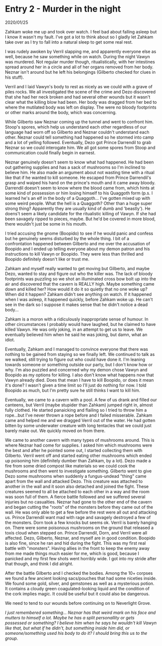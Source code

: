 
# Entry 2 - Murder in the night
<span class="journaldate">2020/01/25</span>

Zahkam woke me up and took over watch. I feel bad about falling asleep but I know it wasn't my fault. I've got a lot to think about so I gladly let Zahkam take over as I try to fall into a natural sleep to get some real rest.

I was rudely awoken by Verril slapping me, and apparently everyone else as well, because he saw something while on watch. During the night Vawyn was murdered. Not regular murder though, ritualistically, with her intestines spread around her in a circle and all of her organs removed from her body. Neznar isn't around but he left his belongings (Gilberto checked for clues in his stuff).

Verril and I laid Vawyn's body to rest as nicely as we could with a grave of piles rocks. We all investigated the scene of the crime and Dezo discovered that she had her neck broken and had several other wounds but it wasn't clear what the killing blow had been. Her body was dragged from her bed to where the mutilated body was left on display. The were no bloody footprints or other marks around the body, which was concerning. 

While Gilberto saw Neznar coming up the tunnel and went to confront him. Stoop's spores, which help us understand each other regardless of our language had worn off so Gilberto and Neznar couldn't understand each other. Neznar could tell something had happened so he stormed into camp and a lot of yelling followed. Eventually, Dezo got Prince Darrendil to grab Neznar so we could interogate him. We all got some spores from Stoop and communication could finally begin in earnest.

Neznar genuinely doesn't seem to know what had happened. He had been out gathering supplies and has a sack of mushrooms so I'm inclined to believe him. He also made an argument about not wasting time with a ritual like that if he wanted to kill someone. He escaped from Prince Darrendil's grasp and waiped his hand on the prince's mouth and it came away bloody. Darrendil doesn't seem to know where the blood came from, which hints at some kind of possession or him losing himself to his Quaggoth form (p.s. I learned he's an elf in the body of a Quaggoth... I've gotten mixed up with some weird people. What the hell is a Quaggoth? Other than a huge super strong thing? Apparently they are usually kind of dumb and 'beastly'). He doens't seem a likely candidate for the ritualistic killing of Vawyn. If she had been savagely ripped to pieces, maybe. But he'd be covered in more blood, there wouldn't just be some in his mouth.

I tried accusing the gnome (Boopido) to see if he would panic and confess but he genuinely seems disturbed by the whole thing. I bit of a confrontation happened between Gilberto and me over the accusation of Boopido and I ended up telling everyone about my demon patron and his instructions to kill Vawyn or Boopido. They were less than thrilled and Boopido definitely doesn't like or trust me.

Zahkam and myself really wanted to get moving but Gilberto, and maybe Dezo, wanted to stay and figure out who the killer was. The lack of bloody footprints was puzzling so we shot an illuminated cross bow bolt up into the air and discovered that the cavern is REALLY high. Maybe something came down and killed her? How would it do it so quietly that no one woke up? When did it happen? Zahkam didn't see anything on watch. If it happened when I was asleep, it happened quickly, before Zahkam woke up. He can't see in the dark so I suppose it makes sense that he didn't notice a dead body...

Zahkam is a moron with a ridiculously inappropriate sense of humour. In other circumstances I probably would have laughed, but he claimed to have killed Vawyn. He was only joking, in an attempt to get us to leave. We eventually believed him when he said he was joking, but damn, what an idiot.

Eventually, Zahkam and I managed to convince everyone that there was nothing to be gained from staying so we finally left. We continued to talk as we walked, still trying to figure out who could have done it. I'm leaning towards someone or something outside our party, but I don't know how or why. I'm also puzzled and concerned why my demon chose Vawyn and Boopido as my options for killing. I also don't know what happens now that Vawyn already died. Does that mean I have to kill Boopido, or does it mean it's done? I wasn't given a time limit so I'll just do nothing for now. I told Boopido as much, but I'm pretty sure he still thinks I want to kill him. 

Eventually, we came to a cavern with a pool. A few of us drank and filled our canteens, but Verril (maybe stupider than Zahkam) jumped right in, almost fully clothed. He started panaicking and flailing so I tried to throw him a rope...but I've never thrown a rope before and I failed misserable. Zahkam came and helped me and we dragged Verril out of the water. He had gotten bitten by some underwater creature with long tentacles that we could just barely make out. We quickly moved on from there.

We came to another cavern with many types of mushrooms around. This is where Neznar had come for supplies. I asked him which mushrooms were the best and after he pointed some out, I started collecting them with Gilberto. Verril went off and started eating other mushrooms which ended up poisoning him (definitely dumber than Zahkam, by a lot). Dezo made a fire from some dried compost like materials so we could cook the mushrooms and then went to investigate something. Gilberto went to give Dezo some mushrooms when suddenly a fungus-undead "thing" came apart from the wall and attacked Dezo. This creature was attached to another in the wall and it soon also detached and joined the fight. These creatures seemed to all be attached to each other in a way and the room was soon full of them. A fierce battle followed and we suffered several injuries but no casualties. Neznar had gone to the other end of the cavern and began cutting the "roots" of the monsters before they came out of the wall. He was only able to get a few before the rest were all out and attacking us. Prince Darrendil want mad with rage and savagely destroyed a few of the monsters. Dorn took a few knocks but seems ok. Verril is barely hanging on. There were some poisonous mushrooms on the ground that released a toxis cloud when stepped on. Prince Darrendil, Dorn, and Verril were all affected. Dezo, Gilberto, Neznar, and myself are in good condition. Boopido is also fine, since he ran and hid during the fight. This was my first real battle with "monsters". Having allies in the front to keep the enemy away from me made things much easier for me, which is good, because I panicked and my first few shots went horribly wide. I got into my stride after that though, and think I did alright.

After the battle Gilberto and I checked the bodies. Among the 10+ corpses we found a few ancient looking sacs/pouches that had some niceties inside. We found some gold, silver, and gemstones as well as a mysterious potion. It contains a cloudy green coagulated-looking liquid and the condition of the cork implies magic. It could be useful but it could also be dangerous. 

We need to tend to our wounds before continuing on to Neverlight Grove.

*I just remembered something... Neznar has that weird mark on his face and mutters to himself a lot. Maybe he has a split personallity or gets possessed or something? I believe him when he says he wouldn't kill Vawyn like that, but what if* he *didn't, but something inside him did, or someone/something used his body to do it? I should bring this us to the group.*

